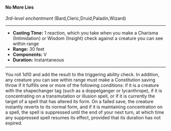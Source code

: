 #### No More Lies
*3rd-level enchantment* (Bard,Cleric,Druid,Paladin,Wizard)
___
- **Casting Time:** 1 reaction, which you take when you make a Charisma (Intimidation) or Wisdom (Insight) check against a creature you can see within range
- **Range:** 30 feet
- **Components:** V
- **Duration:** Instantaneous
---
You roll 1d10 and add the result to the triggering ability check. In addition, any creature you can see within range must make a  Constitution saving throw if it fulfills one or more of the following conditions: if it is a creature with the shapechanger tag (such as a doppelganger or lycanthrope), if it is concentrating on a transmutation or illusion spell, or if it is currently the target of a spell that has altered its form. On a failed save, the creature instantly reverts to its normal form, and if it is maintaining concentration on a spell, the spell is suppressed until the end of your next turn, at which time any suppressed spell resumes its effect, provided that its duration has not expired.
